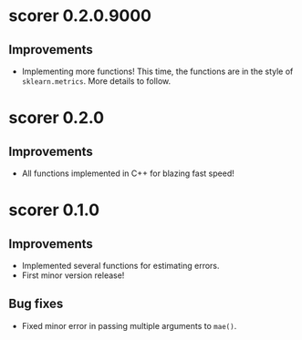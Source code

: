 # scorer 0.2.0.9000

## Improvements

* Implementing more functions! This time, the functions are in the style of `sklearn.metrics`. More details to follow.

# scorer 0.2.0

## Improvements

* All functions implemented in C++ for blazing fast speed!
  
# scorer 0.1.0

## Improvements

* Implemented several functions for estimating errors.
* First minor version release!
  
## Bug fixes

* Fixed minor error in passing multiple arguments to `mae()`.
